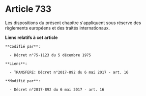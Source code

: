 # Article 733

Les dispositions du présent chapitre s'appliquent sous réserve des règlements européens et des traités internationaux.

**Liens relatifs à cet article**

	**Codifié par**:

	  - Décret n°75-1123 du 5 décembre 1975

	**Liens**:

	  - TRANSFERE: Décret n°2017-892 du 6 mai 2017 - art. 16

	**Modifié par**:

	  - Décret n°2017-892 du 6 mai 2017 - art. 16
